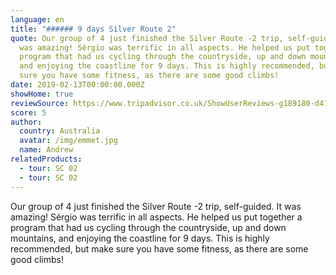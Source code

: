 ```yaml
---
language: en
title: "###### 9 days Silver Route 2"
quote: Our group of 4 just finished the Silver Route -2 trip, self-guided. It
  was amazing! Sérgio was terrific in all aspects. He helped us put together a
  program that had us cycling through the countryside, up and down mountains,
  and enjoying the coastline for 9 days. This is highly recommended, but make
  sure you have some fitness, as there are some good climbs!
date: 2019-02-13T00:00:00.000Z
showHome: true
reviewSource: https://www.tripadvisor.co.uk/ShowUserReviews-g189180-d4105907-r652226602-Top_Bike_tours_Portugal-Porto_Porto_District_Northern_Portugal.html
score: 5
author:
  country: Australia
  avatar: /img/emmet.jpg
  name: Andrew
relatedProducts:
  - tour: SC 02
  - tour: SC 02
---
```

Our group of 4 just finished the Silver Route -2 trip, self-guided. It was amazing! Sérgio was terrific in all aspects. He helped us put together a program that had us cycling through the countryside, up and down mountains, and enjoying the coastline for 9 days. This is highly recommended, but make sure you have some fitness, as there are some good climbs!